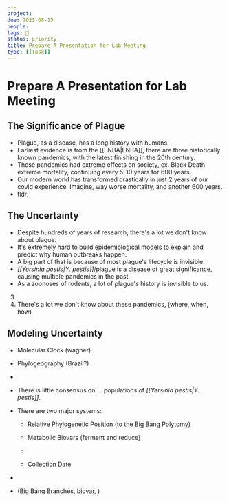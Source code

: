```yaml
---
project:
due: 2021-08-15
people:
tags: 🧨
status: priority
title: Prepare A Presentation for Lab Meeting
type: [[Task]]
---
```


# Prepare A Presentation for Lab Meeting

## The Significance of Plague

- Plague, as a disease, has a long history with humans.
- Earliest evidence is from the [[LNBA|LNBA]], there are three historically known pandemics, with the latest finishing in the 20th century.
- These pandemics had extreme effects on society, ex. Black Death extreme mortality, continuing every 5-10 years for 600 years.
- Our modern world has transformed drastically in just 2 years of our covid experience. Imagine, way worse mortality, and another 600 years.
- tldr; 

## The Uncertainty

- Despite hundreds of years of research, there's a lot we don't know about plague.
- It's extremely hard to build epidemiological models to explain and predict why human outbreaks happen.
- A big part of that is because of most plague's lifecycle is invisible.
- *[[Yersinia pestis|Y. pestis]]*/plague is a disease of great significance, causing multiple pandemics in the past.
- As a zoonoses of rodents, a lot of plague's history is invisible to us.
3. 
4. There's a lot we don't know about these pandemics, (where, when, how)

## Modeling Uncertainty

- Molecular Clock (wagner)
- Phylogeography (Brazil?)
- 

- There is little consensus on ... populations of *[[Yersinia pestis|Y. pestis]]*.
- There are two major systems:
	- Relative Phylogenetic Position (to the Big Bang Polytomy)
	- Metabolic Biovars (ferment and reduce)
	- 


	- Collection Date
- 
- (Big Bang Branches, biovar, )